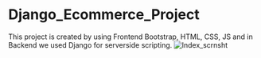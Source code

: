 # Django_Ecommerce_Project
This project is created by using Frontend Bootstrap, HTML, CSS, JS and in Backend we used Django for serverside scripting.
![Index_scrnsht](https://user-images.githubusercontent.com/51220236/152127102-0c3bfe82-d2a5-473c-8721-f12d80cd701c.png)
